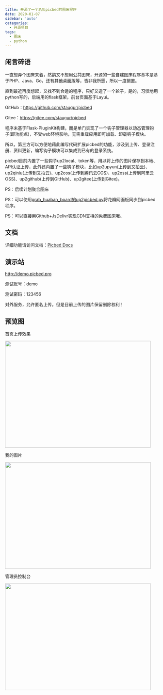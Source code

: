 ```yaml
---
title: 开源了一个名叫picbed的图床程序
date: 2020-01-07
sidebar: 'auto'
categories:
  - 开源项目
tags:
  - 图床
  - python
---
```


<h2 id="h2-u95F2u8A00u788Eu8BED"><a name="闲言碎语" class="reference-link"></a><span class="header-link octicon octicon-link"></span>闲言碎语</h2><p>一直想弄个图床来着，然鹅又不想用公共图床，开源的一些自建图床程序基本是基于PHP、Java、Go，还有其他桌面版等，皆非我所愿，所以一度搁置。</p>
<p>直到最近再度想起，又找不到合适的程序，只好又造了一个轮子，是的，习惯地用python写的，后端用的flask框架，前台页面基于Layui。</p>
<p>GitHub：<a href="https://github.com/staugur/picbed">https://github.com/staugur/picbed</a></p><p>Gitee：<a href="https://gitee.com/staugur/picbed" target="_blank">https://gitee.com/staugur/picbed</a></p>
<p>程序未基于Flask-PluginKit构建，而是单门实现了一个钩子管理器以动态管理钩子(即功能点)，不受web环境影响，无需重载应用即可加载、卸载钩子模块。</p>
<p>所以，第三方可以方便地藉此编写代码扩展picbed的功能，涉及到上传、登录注册、资料更新，编写钩子模块可以集成到已有的登录系统。</p>
<p>picbed目前内置了一些钩子up2local、token等，用以将上传的图片保存到本地、API认证上传，此外还内置了一些钩子模块，比如up2upyun(上传到又拍云)、up2qiniu(上传到又拍云)、up2cos(上传到腾讯云COS)、up2oss(上传到阿里云OSS)、up2github(上传到GitHub)、up2gitee(上传到Gitee)。</p>

<p>PS：后续计划聚合图床</p><p>PS：可以使用<a href="https://github.com/staugur/grab_huaban_board#up2picbed" target="_blank">grab_huaban_board的up2picbed.py</a>将花瓣网画板同步到picbed程序。</p><p>PS：可以直接用Github+JsDelivr实现CDN支持的免费图床哦。<br></p>
<h2 id="h2-u6587u6863"><a name="文档" class="reference-link"></a><span class="header-link octicon octicon-link"></span>文档</h2><p>详细功能请访问文档：<a href="https://picbed.rtfd.vip">Picbed Docs</a></p>
<h2 id="h2-u6F14u793Au7AD9"><a name="演示站" class="reference-link"></a><span class="header-link octicon octicon-link"></span>演示站</h2><p><a href="http://demo.picbed.pro">http://demo.picbed.pro</a></p>
<p>测试账号：demo</p>
<p>测试密码：123456</p>
<p>对外服务，允许匿名上传，但是目前上传的图片保留删除权利！</p>
<h2 id="h2-u9884u89C8u56FE"><a name="预览图" class="reference-link"></a><span class="header-link octicon octicon-link"></span>预览图</h2>
<p>首页上传效果</p><p><img style="max-width: 100%; width: 479.7px; height: 351.9px;" src="https://static.saintic.com/picbed/staugur/2020/07/17/1594964763285.png" class=""></p>
<p>我的图片</p><p><img style="max-width: 100%; width: 479.7px; height: 351.9px;" src="https://static.saintic.com/picbed/staugur/2020/07/17/1594964765628.png" class=""></p>
<p>管理员控制台</p><p><img style="max-width: 100%; width: 479.7px; height: 351.9px;" src="https://static.saintic.com/picbed/staugur/2020/07/17/1594964763129.png" class=""></p>
<p><br></p>